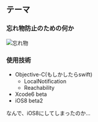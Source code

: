 ## テーマ

### 忘れ物防止のための何か  
![忘れ物](http://serif.hatelabo.jp/images/cache/722de97c192db0431ca947f9f39eedf3fd4a8cc5/fc25f281984b3da9ca917763d0671d47ec3914fc.gif)  

### 使用技術

* Objective-C(もしかしたらswift)
  - LocalNotification
  - Reachability
* Xcode6 beta
* iOS8 beta2

なんで、iOS8にしてしまったのか...
